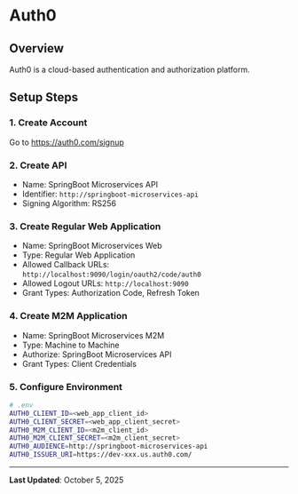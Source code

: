 # Auth0

## Overview

Auth0 is a cloud-based authentication and authorization platform.

## Setup Steps

### 1. Create Account

Go to https://auth0.com/signup

### 2. Create API

- Name: SpringBoot Microservices API
- Identifier: `http://springboot-microservices-api`
- Signing Algorithm: RS256

### 3. Create Regular Web Application

- Name: SpringBoot Microservices Web
- Type: Regular Web Application
- Allowed Callback URLs: `http://localhost:9090/login/oauth2/code/auth0`
- Allowed Logout URLs: `http://localhost:9090`
- Grant Types: Authorization Code, Refresh Token

### 4. Create M2M Application

- Name: SpringBoot Microservices M2M
- Type: Machine to Machine
- Authorize: SpringBoot Microservices API
- Grant Types: Client Credentials

### 5. Configure Environment

```bash
# .env
AUTH0_CLIENT_ID=<web_app_client_id>
AUTH0_CLIENT_SECRET=<web_app_client_secret>
AUTH0_M2M_CLIENT_ID=<m2m_client_id>
AUTH0_M2M_CLIENT_SECRET=<m2m_client_secret>
AUTH0_AUDIENCE=http://springboot-microservices-api
AUTH0_ISSUER_URI=https://dev-xxx.us.auth0.com/
```

---

**Last Updated**: October 5, 2025
